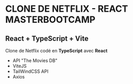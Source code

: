 # CLONE DE NETFLIX - REACT MASTERBOOTCAMP

## React + TypeScript + Vite

Clone de Netflix codé en **TypeScript** avec **React**
- API "The Movies DB"
- ViteJS
- TailWindCSS
API
- Axios